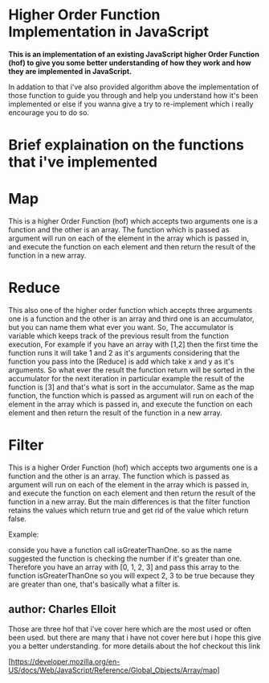 # Higher Order Function Implementation in JavaScript

**This is an implementation of an existing JavaScript higher Order Function (hof) 
to give you some better understanding of how they work and how they are implemented in JavaScript.**

In addation to that i've also provided algorithm above the implementation of those function
to guide you through and help you understand how it's been implemented or else if you wanna give a try
to re-implement which i really encourage you to do so.

# Brief explaination on the functions that i've implemented

# Map

This is a higher Order Function (hof) which accepts two arguments one is a function and the other is an array.
The function which is passed as argument will run on each of the element in the array which is passed in, and execute the function on each element and then return the result of the function in a new array.

# Reduce

This also one of the higher order function which accepts three arguments one is a function and the other is an array and third one is an accumulator, but you can name them what ever you want. So,
The accumulator is variable which keeps track of the previous result from the function execution, For example if
you have an array with [1,2] then the first time the function runs it will take 1 and 2 as it's arguments considering that
the function you pass into the [Reduce] is add which take x and y as it's arguments. So what ever the result the function return will be sorted in the accumulator for the next iteration in particular example the result of the function is [3] and that's what is sort in the accumulator.
Same as the map function, the function which is passed as argument will run on each of the element in the array which is passed in, and execute the function on each element and then return the result of the function in a new array.

# Filter

This is a higher Order Function (hof) which accepts two arguments one is a function and the other is an array.
The function which is passed as argument will run on each of the element in the array which is passed in, and execute the function on each element and then return the result of the function in a new array.
But the main differences is that the filter function retains the values which return true and get rid of the value which return false.

Example:

conside you have a function call isGreaterThanOne. so as the name suggested the function is checking the number if it's greater than one.
Therefore you have an array with [0, 1, 2, 3] and pass this array to the function isGreaterThanOne so you will expect
2, 3 to be true because they are greater than one, that's basically what a filter is.

## author: Charles Elloit

Those are three hof that i've cover here which are the most used or often been used.
but there are many that i have not cover here but i hope this give you a better understanding.
for more details about the hof checkout this link

[https://developer.mozilla.org/en-US/docs/Web/JavaScript/Reference/Global_Objects/Array/map]
